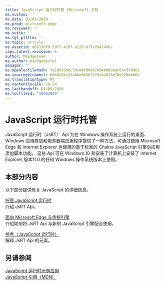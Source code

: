 ```yaml
---
title: JavaScript 运行时托管 |Microsoft 文档
ms.custom: ''
ms.date: 03/05/2020
ms.prod: microsoft-edge
ms.reviewer: ''
ms.suite: ''
ms.tgt_pltfrm: ''
ms.topic: article
ms.assetid: d6615079-2df7-420f-a126-077e7d42486c
caps.latest.revision: 6
author: MSEdgeTeam
ms.author: msedgedevrel
manager: ''
ms.openlocfilehash: fa28d10dec50c84fd8d476b4b00da4c0ccdf0d61
ms.sourcegitcommit: 6860234c25a8be863b7f29a54838e78e120dbb62
ms.translationtype: MT
ms.contentlocale: zh-CN
ms.lasthandoff: 04/09/2020
ms.locfileid: "10563050"
---
```

# JavaScript 运行时托管
JavaScript 运行时（JsRT） Api 为在 Windows 操作系统上运行的桌面、Windows 应用商店和服务器端应用程序提供了一种方法，可通过使用 Microsoft Edge 和 Internet Explorer 也使用的基于标准的 Chakra JavaScript 引擎向应用添加脚本功能。 这些 Api 可在 Windows 10 和安装了计算机上安装了 Internet Explorer 版本11.0 的任何 Windows 操作系统版本上使用。  
  
## 本部分内容  
 以下部分提供有关 JavaScript 的详细信息。  
  
 [托管 JavaScript 运行时](./chakra-hosting/hosting-the-javascript-runtime.md)  
 介绍 JsRT Api。  
  
 [面向 Microsoft Edge 与传统引擎](./chakra-hosting/targeting-edge-vs-legacy-engines-in-jsrt-apis.md)  
 介绍如何将 JsRT Api 与新的 JavaScript 引擎配合使用。  
  
 [参考（JavaScript 运行时）](./chakra-hosting/reference-javascript-runtime.md)  
 解释 JsRT Api 的元素。  
  
## 另请参阅  
 [JavaScript 运行时示例应用](https://go.microsoft.com/fwlink/p/?LinkID=306674&clcid=0x409)  
 [JavaScript 引用（MDN）](https://developer.mozilla.org/docs/Web/JavaScript/Reference)  

